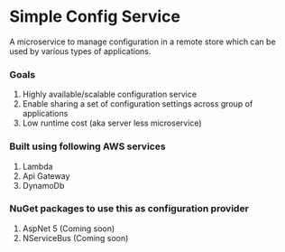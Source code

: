 # Simple Config Service 

A microservice to manage configuration in a remote store which can be used by various types of applications. 

### Goals 
  1. Highly available/scalable configuration service
  2. Enable sharing a set of configuration settings across group of applications
  2. Low runtime cost (aka server less microservice)

### Built using following AWS services 
  1. Lambda 
  2. Api Gateway
  3. DynamoDb

### NuGet packages to use this as configuration provider
  1. AspNet 5 (Coming soon)
  2. NServiceBus  (Coming soon)

